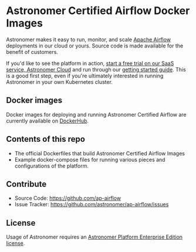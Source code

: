 # Astronomer Certified Airflow Docker Images

Astronomer makes it easy to run, monitor, and scale [Apache Airflow](https://github.com/apache/airflow) deployments in our cloud or yours. Source code is made available for the benefit of customers.

If you'd like to see the platform in action, [start a free trial on our SaaS service, Astronomer Cloud](https://astronomer.io/trial) and run through our [getting started guide](https://www.astronomer.io/docs/getting-started/). This is a good first step, even if you're ultimately interested in running Astronomer in your own Kubernetes cluster.

## Docker images

Docker images for deploying and running Astronomer Certified Airflow are currently available on
[DockerHub](https://hub.docker.com/u/astronomerinc/).

## Contents of this repo

* The official Dockerfiles that build Astronomer Certified Airflow Images
* Example docker-compose files for running various pieces and configurations of
  the platform.

## Contribute

* Source Code: <https://github.com/ap-airflow>
* Issue Tracker: <https://github.com/astronomer/ap-airflow/issues>

## License

Usage of Astronomer requires an [Astronomer Platform Enterprise Edition license](https://github.com/astronomer/astronomer/blob/master/LICENSE).
